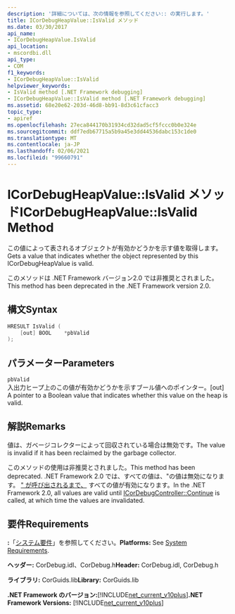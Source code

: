 ```yaml
---
description: '詳細については、次の情報を参照してください:: の実行します。'
title: ICorDebugHeapValue::IsValid メソッド
ms.date: 03/30/2017
api_name:
- ICorDebugHeapValue.IsValid
api_location:
- mscordbi.dll
api_type:
- COM
f1_keywords:
- ICorDebugHeapValue::IsValid
helpviewer_keywords:
- IsValid method [.NET Framework debugging]
- ICorDebugHeapValue::IsValid method [.NET Framework debugging]
ms.assetid: 68e20e62-203d-46d8-bb91-8d3c61cfacc3
topic_type:
- apiref
ms.openlocfilehash: 27eca844170b31934cd32dad5cf5fccc0b0e324e
ms.sourcegitcommit: ddf7edb67715a5b9a45e3dd44536dabc153c1de0
ms.translationtype: MT
ms.contentlocale: ja-JP
ms.lasthandoff: 02/06/2021
ms.locfileid: "99660791"
---
```

# <a name="icordebugheapvalueisvalid-method"></a><span data-ttu-id="e5533-103">ICorDebugHeapValue::IsValid メソッド</span><span class="sxs-lookup"><span data-stu-id="e5533-103">ICorDebugHeapValue::IsValid Method</span></span>

<span data-ttu-id="e5533-104">この値によって表されるオブジェクトが有効かどうかを示す値を取得します。</span><span class="sxs-lookup"><span data-stu-id="e5533-104">Gets a value that indicates whether the object represented by this ICorDebugHeapValue is valid.</span></span>  
  
 <span data-ttu-id="e5533-105">このメソッドは .NET Framework バージョン2.0 では非推奨とされました。</span><span class="sxs-lookup"><span data-stu-id="e5533-105">This method has been deprecated in the .NET Framework version 2.0.</span></span>  
  
## <a name="syntax"></a><span data-ttu-id="e5533-106">構文</span><span class="sxs-lookup"><span data-stu-id="e5533-106">Syntax</span></span>  
  
```cpp  
HRESULT IsValid (  
    [out] BOOL    *pbValid  
);  
```  
  
## <a name="parameters"></a><span data-ttu-id="e5533-107">パラメーター</span><span class="sxs-lookup"><span data-stu-id="e5533-107">Parameters</span></span>  

 `pbValid`  
 <span data-ttu-id="e5533-108">入出力ヒープ上のこの値が有効かどうかを示すブール値へのポインター。</span><span class="sxs-lookup"><span data-stu-id="e5533-108">[out] A pointer to a Boolean value that indicates whether this value on the heap is valid.</span></span>  
  
## <a name="remarks"></a><span data-ttu-id="e5533-109">解説</span><span class="sxs-lookup"><span data-stu-id="e5533-109">Remarks</span></span>  

 <span data-ttu-id="e5533-110">値は、ガベージコレクターによって回収されている場合は無効です。</span><span class="sxs-lookup"><span data-stu-id="e5533-110">The value is invalid if it has been reclaimed by the garbage collector.</span></span>  
  
 <span data-ttu-id="e5533-111">このメソッドの使用は非推奨とされました。</span><span class="sxs-lookup"><span data-stu-id="e5533-111">This method has been deprecated.</span></span> <span data-ttu-id="e5533-112">.NET Framework 2.0 では、すべての値は、"の値は無効になります。 [" が呼び出されるまで、](icordebugcontroller-continue-method.md) すべての値が有効になります。</span><span class="sxs-lookup"><span data-stu-id="e5533-112">In the .NET Framework 2.0, all values are valid until [ICorDebugController::Continue](icordebugcontroller-continue-method.md) is called, at which time the values are invalidated.</span></span>  
  
## <a name="requirements"></a><span data-ttu-id="e5533-113">要件</span><span class="sxs-lookup"><span data-stu-id="e5533-113">Requirements</span></span>  

 <span data-ttu-id="e5533-114">**:**「[システム要件](../../get-started/system-requirements.md)」を参照してください。</span><span class="sxs-lookup"><span data-stu-id="e5533-114">**Platforms:** See [System Requirements](../../get-started/system-requirements.md).</span></span>  
  
 <span data-ttu-id="e5533-115">**ヘッダー:** CorDebug.idl、CorDebug.h</span><span class="sxs-lookup"><span data-stu-id="e5533-115">**Header:** CorDebug.idl, CorDebug.h</span></span>  
  
 <span data-ttu-id="e5533-116">**ライブラリ:** CorGuids.lib</span><span class="sxs-lookup"><span data-stu-id="e5533-116">**Library:** CorGuids.lib</span></span>  
  
 <span data-ttu-id="e5533-117">**.NET Framework のバージョン:**[!INCLUDE[net_current_v10plus](../../../../includes/net-current-v10plus-md.md)]</span><span class="sxs-lookup"><span data-stu-id="e5533-117">**.NET Framework Versions:** [!INCLUDE[net_current_v10plus](../../../../includes/net-current-v10plus-md.md)]</span></span>

